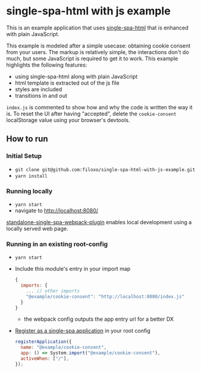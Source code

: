 # single-spa-html with js example

This is an example application that uses [single-spa-html](https://single-spa.js.org/docs/ecosystem-html-web-components/) that is enhanced with plain JavaScript.

This example is modeled after a simple usecase: obtaining cookie consent from your users. The markup is relatively simple, the interactions don't do much, but some JavaScript is required to get it to work. This example highlights the following features:

- using single-spa-html along with plain JavaScript
- html template is extracted out of the js file
- styles are included
- transitions in and out

`index.js` is commented to show how and why the code is written the way it is. To reset the UI after having "accepted", delete the `cookie-consent` localStorage value using your browser's devtools.

## How to run

### Initial Setup

- `git clone git@github.com:filoxo/single-spa-html-with-js-example.git`
- `yarn install`

### Running locally

- `yarn start`
- navigate to [http://localhost:8080/](http://localhost:8080/)

[standalone-single-spa-webpack-plugin](https://github.com/single-spa/standalone-single-spa-webpack-plugin) enables local development using a locally served web page.

### Running in an existing root-config

- `yarn start`
- Include this module's entry in your import map

  ```js
  {
    imports: {
      ... // other imports
      "@example/cookie-consent": "http://localhost:8080/index.js"
    }
  }
  ```

  - the webpack config outputs the app entry url for a better DX

- [Register as a single-spa application](https://single-spa.js.org/docs/api/#registerapplication) in your root config

  ```js
  registerApplication({
    name: "@example/cookie-consent",
    app: () => System.import("@example/cookie-consent"),
    activeWhen: ["/"],
  });
  ```
